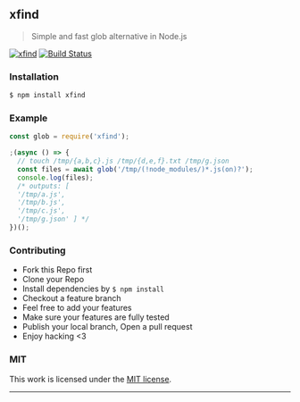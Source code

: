 ## xfind

> Simple and fast glob alternative in Node.js

[![xfind](https://img.shields.io/npm/v/xfind.svg)](https://npmjs.org/xfind)
[![Build Status](https://travis-ci.org/song940/xfind.svg?branch=master)](https://travis-ci.org/song940/xfind)

### Installation

```bash
$ npm install xfind
```

### Example

```js
const glob = require('xfind');

;(async () => {
  // touch /tmp/{a,b,c}.js /tmp/{d,e,f}.txt /tmp/g.json
  const files = await glob('/tmp/(!node_modules/)*.js(on)?');
  console.log(files);
  /* outputs: [
  '/tmp/a.js',
  '/tmp/b.js',
  '/tmp/c.js',
  '/tmp/g.json' ] */
})();

```

### Contributing
- Fork this Repo first
- Clone your Repo
- Install dependencies by `$ npm install`
- Checkout a feature branch
- Feel free to add your features
- Make sure your features are fully tested
- Publish your local branch, Open a pull request
- Enjoy hacking <3

### MIT

This work is licensed under the [MIT license](./LICENSE).

---